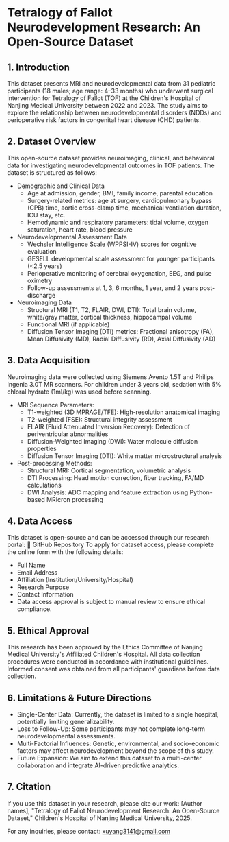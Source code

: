 # Tetralogy of Fallot Neurodevelopment Research: An Open-Source Dataset
## 1. Introduction
This dataset presents MRI and neurodevelopmental data from 31 pediatric participants (18 males; age range: 4–33 months) who underwent surgical intervention for Tetralogy of Fallot (TOF) at the Children's Hospital of Nanjing Medical University between 2022 and 2023. The study aims to explore the relationship between neurodevelopmental disorders (NDDs) and perioperative risk factors in congenital heart disease (CHD) patients.
## 2. Dataset Overview
This open-source dataset provides neuroimaging, clinical, and behavioral data for investigating neurodevelopmental outcomes in TOF patients. The dataset is structured as follows:
- Demographic and Clinical Data
  - Age at admission, gender, BMI, family income, parental education
  - Surgery-related metrics: age at surgery, cardiopulmonary bypass (CPB) time, aortic cross-clamp time, mechanical ventilation duration, ICU stay, etc.
  - Hemodynamic and respiratory parameters: tidal volume, oxygen saturation, heart rate, blood pressure
- Neurodevelopmental Assessment Data
  - Wechsler Intelligence Scale (WPPSI-IV) scores for cognitive evaluation
  - GESELL developmental scale assessment for younger participants (<2.5 years)
  - Perioperative monitoring of cerebral oxygenation, EEG, and pulse oximetry
  - Follow-up assessments at 1, 3, 6 months, 1 year, and 2 years post-discharge
- Neuroimaging Data
  - Structural MRI (T1, T2, FLAIR, DWI, DTI): Total brain volume, white/gray matter, cortical thickness, hippocampal volume
  - Functional MRI (if applicable)
  - Diffusion Tensor Imaging (DTI) metrics: Fractional anisotropy (FA), Mean Diffusivity (MD), Radial Diffusivity (RD), Axial Diffusivity (AD)
## 3. Data Acquisition
Neuroimaging data were collected using Siemens Avento 1.5T and Philips Ingenia 3.0T MR scanners. For children under 3 years old, sedation with 5% chloral hydrate (1ml/kg) was used before scanning.
- MRI Sequence Parameters:
  - T1-weighted (3D MPRAGE/TFE): High-resolution anatomical imaging
  - T2-weighted (FSE): Structural integrity assessment
  - FLAIR (Fluid Attenuated Inversion Recovery): Detection of periventricular abnormalities
  - Diffusion-Weighted Imaging (DWI): Water molecule diffusion properties
  - Diffusion Tensor Imaging (DTI): White matter microstructural analysis
- Post-processing Methods:
    - Structural MRI: Cortical segmentation, volumetric analysis
    - DTI Processing: Head motion correction, fiber tracking, FA/MD calculations
    - DWI Analysis: ADC mapping and feature extraction using Python-based MRIcron processing
## 4. Data Access
This dataset is open-source and can be accessed through our research portal: 🔗 GitHub Repository
To apply for dataset access, please complete the online form with the following details:
- Full Name
- Email Address
- Affiliation (Institution/University/Hospital)
- Research Purpose
- Contact Information
- Data access approval is subject to manual review to ensure ethical compliance.
## 5. Ethical Approval
This research has been approved by the Ethics Committee of Nanjing Medical University's Affiliated Children's Hospital. All data collection procedures were conducted in accordance with institutional guidelines. Informed consent was obtained from all participants' guardians before data collection.
## 6. Limitations & Future Directions
- Single-Center Data: Currently, the dataset is limited to a single hospital, potentially limiting generalizability.
- Loss to Follow-Up: Some participants may not complete long-term neurodevelopmental assessments.
- Multi-Factorial Influences: Genetic, environmental, and socio-economic factors may affect neurodevelopment beyond the scope of this study.
- Future Expansion: We aim to extend this dataset to a multi-center collaboration and integrate AI-driven predictive analytics.
## 7. Citation
If you use this dataset in your research, please cite our work:
[Author names], "Tetralogy of Fallot Neurodevelopment Research: An Open-Source Dataset," Children's Hospital of Nanjing Medical University, 2025.

For any inquiries, please contact: xuyang3141@gmail.com
